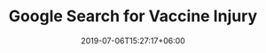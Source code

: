 ---
title: "Google Search for Vaccine Injury"
date: 2019-07-06T15:27:17+06:00
draft: false
bg_image: "images/backgrounds/page-title.jpg"
description:
type: "resource"
linkurl: https://www.google.com/search?q=vaccine+injury
weight: 40
---